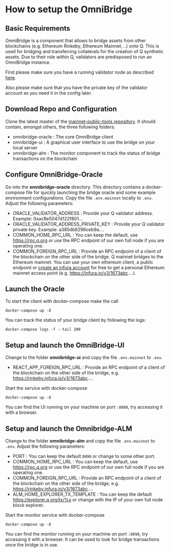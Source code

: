 # How to setup the OmniBridge

## Basic Requirements

OmniBridge is a component that allows to bridge assets from other blockchains (e.g. Ethereum Rinkeby, Ethereum Mainnet, ..) onto Q. This is used for bridging and transferring collaterals for the creation of Q synthetic assets. Due to their role within Q, validators are predisposed to run an OmniBridge instance.

First please make sure you have a running validator node as described [here](how-to-setup-validator.md).

Also please make sure that you have the private key of the validator account as you need it in the config later. 

## Download Repo and Configuration
Clone the latest master of the [mainnet-public-tools repository](https://gitlab.com/q-dev/mainnet-public-tools/-/tree/master/). It should contain, amongst others, the three following folders:

* omnibridge-oracle : The core OmniBridge client
* omnibridge-ui : A graphical user interface to use the bridge on your local server
* omnibridge-alm : The monitor component to track the status of bridge transactions on the blockchain

## Configure OmniBridge-Oracle

Go into the **omnibridge-oracle** directory. This directory contains a docker-compose file for quickly launching the bridge oracle and some example environment configurations. Copy the file `.env.mainnet` locally to `.env`. Adjust the following parameters:

* ORACLE_VALIDATOR_ADDRESS : Provide your Q validator address. Example: 0xac8e5047d122f801...
* ORACLE_VALIDATOR_ADDRESS_PRIVATE_KEY : Provide your Q validator private key. Example: a385db8296ceb9a....
* COMMON_HOME_RPC_URL : You can keep the default, use https://rpc.q.org or use the RPC endpoint of our own full node if you are operating one.
* COMMON_FOREIGN_RPC_URL : Provide an RPC endpoint of a client of the blockchain on the other side of the bridge. Q mainnet bridges to the Ethereum mainnet. You can use your own ethereum client, a public endpoint or [create an infura account](https://infura.io/) for free to get a personal Ethereum mainnet access point (e.g. https://infura.io/v3/1673abc....).

## Launch the Oracle
To start the client with docker-compose make the call

`docker-compose up -d`

You can track the status of your bridge client by following the logs:

`docker-compose logs -f --tail 200`

## Setup and launch the OmniBridge-UI

Change to the folder **omnibridge-ui** and copy the file `.env.mainnet` to `.env`.

* REACT_APP_FOREIGN_RPC_URL : Provide an RPC endpoint of a client of the blockchain on the other side of the bridge, e.g. https://rinkeby.infura.io/v3/1673abc....

Start the service with docker-compose

`docker-compose up -d`

You can find the UI running on your machine on port `:8080`, try accessing it with a browser.

## Setup and launch the Omnibridge-ALM

Change to the folder **omnibridge-alm** and copy the file `.env.mainnet` to `.env`. Adjust the following parameters:

* PORT : You can keep the default `8090` or change to some other port.
* COMMON_HOME_RPC_URL : You can keep the default, use https://rpc.q.org or use the RPC endpoint of our own full node if you are operating one.
* COMMON_FOREIGN_RPC_URL : Provide an RPC endpoint of a client of the blockchain on the other side of the bridge, e.g. https://rinkeby.infura.io/v3/1673abc....
* ALM_HOME_EXPLORER_TX_TEMPLATE : You can keep the default https://explorer.q.org/tx/%s or change with the IP of your own full node block explorer.

Start the monitor service with docker-compose

`docker-compose up -d`

You can find the monitor running on your machine on port `:8090`, try accessing it with a browser. It can be used to look for bridge transactions once the bridge is in use.
